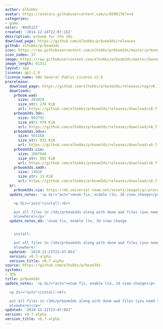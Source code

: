 ```yaml
---
author: elhobbs
avatar: https://avatars.githubusercontent.com/u/8599176?v=4
categories:
- game
color: '#6d5127'
created: '2014-12-24T22:07:15Z'
description: prboom for the 3ds
download_page: https://github.com/elhobbs/prboom3ds/releases
github: elhobbs/prboom3ds
icon: https://raw.githubusercontent.com/elhobbs/prboom3ds/master/prboom3ds.png
icon_index: 37
image: https://raw.githubusercontent.com/elhobbs/prboom3ds/master/banner.png
image_length: 61311
layout: app
license: gpl-2.0
license_name: GNU General Public License v2.0
prerelease:
  download_page: https://github.com/elhobbs/prboom3ds/releases/tag/v0.7-alpha
  downloads:
    prboom.wad:
      size: 283028
      size_str: 276 KiB
      url: https://github.com/elhobbs/prboom3ds/releases/download/v0.7-alpha/prboom.wad
    prboom3ds.3ds:
      size: 993792
      size_str: 970 KiB
      url: https://github.com/elhobbs/prboom3ds/releases/download/v0.7-alpha/prboom3ds.3ds
    prboom3ds.3dsx:
      size: 955168
      size_str: 932 KiB
      url: https://github.com/elhobbs/prboom3ds/releases/download/v0.7-alpha/prboom3ds.3dsx
    prboom3ds.cia:
      size: 1007040
      size_str: 983 KiB
      url: https://github.com/elhobbs/prboom3ds/releases/download/v0.7-alpha/prboom3ds.cia
    prboom3ds.smdh:
      size: 14016
      size_str: 13 KiB
      url: https://github.com/elhobbs/prboom3ds/releases/download/v0.7-alpha/prboom3ds.smdh
  qr:
    prboom3ds.cia: https://db.universal-team.net/assets/images/qr/prerelease/prboom3ds-cia.png
  update_notes: '<p dir="auto">enum fix, enable lto, 3d view change</p>

    <p dir="auto">install:<br>

    put all files in /3ds/prboom3ds along with doom wad files (you need to get these
    elsewhere)</p>'
  update_notes_md: 'enum fix, enable lto, 3d view change


    install:

    put all files in /3ds/prboom3ds along with doom wad files (you need to get these
    elsewhere)'
  updated: '2019-12-21T23:47:05Z'
  version: v0.7-alpha
  version_title: v0.7-alpha
source: https://github.com/elhobbs/prboom3ds
systems:
- 3DS
title: prboom3ds
update_notes: '<p dir="auto">enum fix, enable lto, 3d view change</p>

  <p dir="auto">install:<br>

  put all files in /3ds/prboom3ds along with doom wad files (you need to get these
  elsewhere)</p>'
updated: '2019-12-21T23:47:05Z'
version: v0.7-alpha
version_title: v0.7-alpha
---
```

